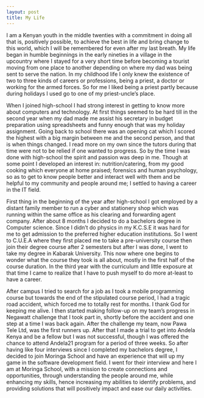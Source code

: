 ```yaml
---
layout: post
title: My Life
---
```


I am a Kenyan youth in the middle twenties with a commitment in doing all that is, positively possible, to achieve the best in life and bring change to this world, which I will be remembered for even after my last breath. My life began in humble beginnings in the early nineties in a village in the upcountry where I stayed for a very short time before becoming a tourist moving from one place to another depending on where my dad was being sent to serve the nation. In my childhood life I only knew the existence of two to three kinds of careers or professions, being a priest, a doctor or working for the armed forces. So for me I liked being a priest partly because during holidays I used go to one of my priest-uncle’s place.

When I joined high-school I had strong interest in getting to know more about computers and technology. At first things seemed to be hard till in the second year when my dad made me assist his secretary in budget preparation using spreadsheets and funny enough that was my holiday assignment. Going back to school there was an opening cat which I scored the highest with a big margin between me and the second person, and that is when things changed. I read more on my own since the tutors during that time were not to be relied if one wanted to progress. So by the time I was done with high-school the spirit and passion was deep in me. Though at some point I developed an interest in: nutrition/catering, from my good cooking which everyone at home praised; forensics and human psychology, so as to get to know people better and interact well with them and be helpful to my community and people around me; I settled to having a career in the IT field.

First thing in the beginning of the year after high-school I got employed by a distant family member to run a cyber and stationery shop which was running within the same office as his clearing and forwarding agent company. After about 8 months I decided to do a bachelors degree in Computer science. Since I didn’t do physics in my K.C.S.E it was hard for me to get admission to the preferred higher education institutions. So I went to C.U.E.A where they first placed me to take a pre-university course then join their degree course after 2 semesters but after I was done, I went to take my degree in Kabarak University. This now where one begins to wonder what the course they took is all about, mostly in the first half of the course duration. In the third year with the curriculum and little exposure at that time I came to realize that I have to push myself to do more at-least to have a career.

After campus I tried to search for a job as I took a mobile programming course but towards the end of the stipulated course period, I had a tragic road accident, which forced me to totally rest for months. I thank God for keeping me alive. I then started making follow-up on my team’s progress in Negawatt challenge that I took part in, shortly before the accident and one step at a time I was back again. After the challenge my team, now Pawa Tele Ltd, was the first runners up. After that I made a trial to get into Andela Kenya and be a fellow but I was not successful, though I was offered the chance to attend Andela21 program for a period of three weeks. So after having like four interviews since I completed my bachelors degree, I decided to join Moringa School and have an experience that will up my game in the software development field. I went for their interview and here I am at Moringa School, with a mission to create connections and opportunities, through understanding the people around me, while enhancing my skills, hence increasing my abilities to identify problems, and providing solutions that will positively impact and ease our daily activities.
